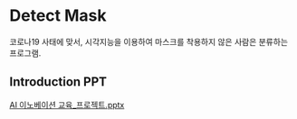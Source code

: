 # Detect Mask
코로나19 사태에 맞서, 시각지능을 이용하여 마스크를 착용하지 않은 사람은 분류하는 프로그램.


## Introduction PPT
[AI 이노베이션 교육_프로젝트.pptx](https://github.com/ChaMinZi/MaskDetect/files/6682794/AI._.pptx)
